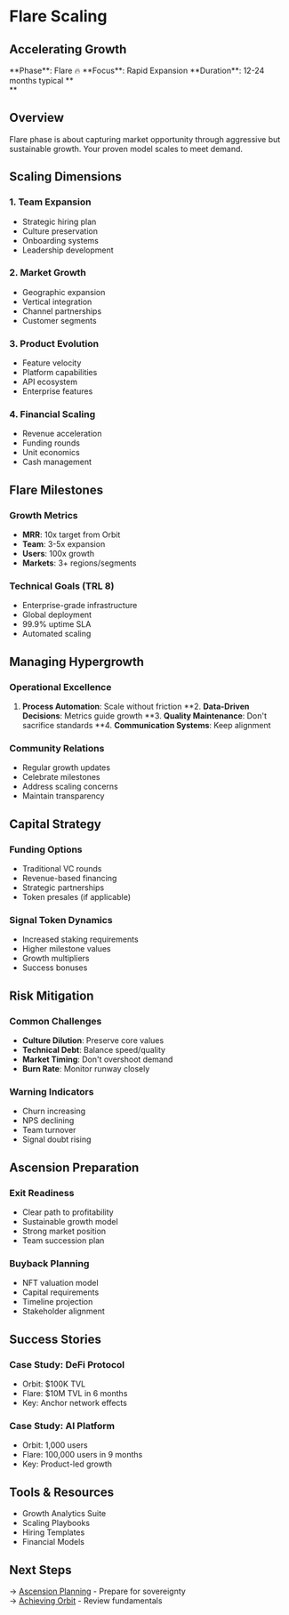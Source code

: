 # Flare Scaling

## Accelerating Growth

<div class="arena-card" markdown="1">
**Phase**: Flare 🔥  
**Focus**: Rapid Expansion  
**Duration**: 12-24 months typical
**</div>**

## Overview

Flare phase is about capturing market opportunity through aggressive but sustainable growth. Your proven model scales to meet demand.

## Scaling Dimensions

### 1. Team Expansion
- Strategic hiring plan
- Culture preservation
- Onboarding systems
- Leadership development

### 2. Market Growth
- Geographic expansion
- Vertical integration
- Channel partnerships
- Customer segments

### 3. Product Evolution
- Feature velocity
- Platform capabilities
- API ecosystem
- Enterprise features

### 4. Financial Scaling
- Revenue acceleration
- Funding rounds
- Unit economics
- Cash management

## Flare Milestones

### Growth Metrics
- **MRR**: 10x target from Orbit
- **Team**: 3-5x expansion
- **Users**: 100x growth
- **Markets**: 3+ regions/segments
### Technical Goals (TRL 8)
- Enterprise-grade infrastructure
- Global deployment
- 99.9% uptime SLA
- Automated scaling

## Managing Hypergrowth

### Operational Excellence
1. **Process Automation**: Scale without friction
**2. **Data-Driven Decisions**: Metrics guide growth
**3. **Quality Maintenance**: Don't sacrifice standards
**4. **Communication Systems**: Keep alignment
### Community Relations
- Regular growth updates
- Celebrate milestones
- Address scaling concerns
- Maintain transparency

## Capital Strategy

### Funding Options
- Traditional VC rounds
- Revenue-based financing
- Strategic partnerships
- Token presales (if applicable)

### Signal Token Dynamics
- Increased staking requirements
- Higher milestone values
- Growth multipliers
- Success bonuses

## Risk Mitigation

### Common Challenges
- **Culture Dilution**: Preserve core values
- **Technical Debt**: Balance speed/quality
- **Market Timing**: Don't overshoot demand
- **Burn Rate**: Monitor runway closely
### Warning Indicators
- Churn increasing
- NPS declining
- Team turnover
- Signal doubt rising

## Ascension Preparation

### Exit Readiness
- Clear path to profitability
- Sustainable growth model
- Strong market position
- Team succession plan

### Buyback Planning
- NFT valuation model
- Capital requirements
- Timeline projection
- Stakeholder alignment

## Success Stories

### Case Study: DeFi Protocol
- Orbit: $100K TVL
- Flare: $10M TVL in 6 months
- Key: Anchor network effects

### Case Study: AI Platform
- Orbit: 1,000 users
- Flare: 100,000 users in 9 months
- Key: Product-led growth

## Tools & Resources

- Growth Analytics Suite
- Scaling Playbooks
- Hiring Templates
- Financial Models

## Next Steps

→ [Ascension Planning](ascension-planning.md) - Prepare for sovereignty  
→ [Achieving Orbit](achieving-orbit.md) - Review fundamentals